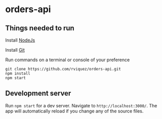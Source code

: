 # orders-api

## Things needed to run

Install [NodeJs](https://nodejs.org/en/download/)

Install [Git](https://git-scm.com/downloads)

Run commands on a terminal or console of your preference

```
git clone https://github.com/rviquez/orders-api.git
npm install
npm start
```

## Development server

Run  `npm start` for a dev server. Navigate to `http://localhost:3000/`. The app will automatically reload if you change any of the source files.
